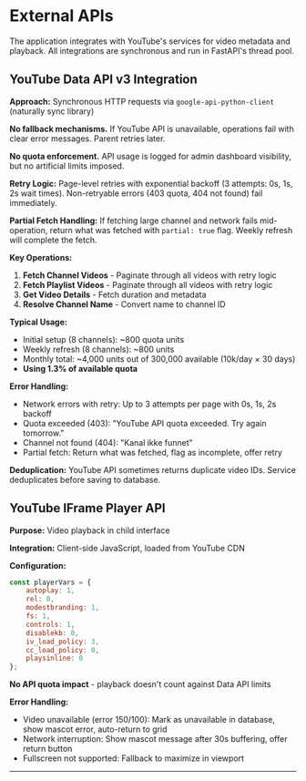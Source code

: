 # External APIs

The application integrates with YouTube's services for video metadata and playback. All integrations are synchronous and run in FastAPI's thread pool.

## YouTube Data API v3 Integration

**Approach:** Synchronous HTTP requests via `google-api-python-client` (naturally sync library)

**No fallback mechanisms.** If YouTube API is unavailable, operations fail with clear error messages. Parent retries later.

**No quota enforcement.** API usage is logged for admin dashboard visibility, but no artificial limits imposed.

**Retry Logic:** Page-level retries with exponential backoff (3 attempts: 0s, 1s, 2s wait times). Non-retryable errors (403 quota, 404 not found) fail immediately.

**Partial Fetch Handling:** If fetching large channel and network fails mid-operation, return what was fetched with `partial: true` flag. Weekly refresh will complete the fetch.

**Key Operations:**

1. **Fetch Channel Videos** - Paginate through all videos with retry logic
2. **Fetch Playlist Videos** - Paginate through all videos with retry logic
3. **Get Video Details** - Fetch duration and metadata
4. **Resolve Channel Name** - Convert name to channel ID

**Typical Usage:**
- Initial setup (8 channels): ~800 quota units
- Weekly refresh (8 channels): ~800 units
- Monthly total: ~4,000 units out of 300,000 available (10k/day × 30 days)
- **Using 1.3% of available quota**

**Error Handling:**
- Network errors with retry: Up to 3 attempts per page with 0s, 1s, 2s backoff
- Quota exceeded (403): "YouTube API quota exceeded. Try again tomorrow."
- Channel not found (404): "Kanal ikke funnet"
- Partial fetch: Return what was fetched, flag as incomplete, offer retry

**Deduplication:**
YouTube API sometimes returns duplicate video IDs. Service deduplicates before saving to database.

## YouTube IFrame Player API

**Purpose:** Video playback in child interface

**Integration:** Client-side JavaScript, loaded from YouTube CDN

**Configuration:**
```javascript
const playerVars = {
    autoplay: 1,
    rel: 0,
    modestbranding: 1,
    fs: 1,
    controls: 1,
    disablekb: 0,
    iv_load_policy: 3,
    cc_load_policy: 0,
    playsinline: 0
};
```

**No API quota impact** - playback doesn't count against Data API limits

**Error Handling:**
- Video unavailable (error 150/100): Mark as unavailable in database, show mascot error, auto-return to grid
- Network interruption: Show mascot message after 30s buffering, offer return button
- Fullscreen not supported: Fallback to maximize in viewport

---

